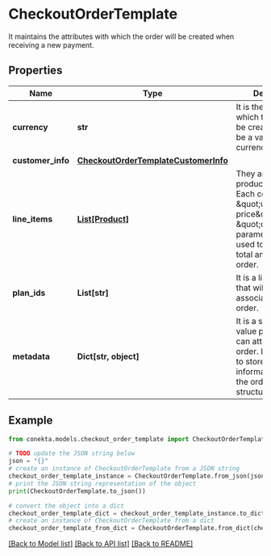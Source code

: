 # CheckoutOrderTemplate

It maintains the attributes with which the order will be created when receiving a new payment.

## Properties

Name | Type | Description | Notes
------------ | ------------- | ------------- | -------------
**currency** | **str** | It is the currency in which the order will be created. It must be a valid ISO 4217 currency code. | 
**customer_info** | [**CheckoutOrderTemplateCustomerInfo**](CheckoutOrderTemplateCustomerInfo.md) |  | [optional] 
**line_items** | [**List[Product]**](Product.md) | They are the products to buy. Each contains the \&quot;unit price\&quot; and \&quot;quantity\&quot; parameters that are used to calculate the total amount of the order. | 
**plan_ids** | **List[str]** | It is a list of plan IDs that will be associated with the order. | [optional] 
**metadata** | **Dict[str, object]** | It is a set of key-value pairs that you can attach to the order. It can be used to store additional information about the order in a structured format. | [optional] 

## Example

```python
from conekta.models.checkout_order_template import CheckoutOrderTemplate

# TODO update the JSON string below
json = "{}"
# create an instance of CheckoutOrderTemplate from a JSON string
checkout_order_template_instance = CheckoutOrderTemplate.from_json(json)
# print the JSON string representation of the object
print(CheckoutOrderTemplate.to_json())

# convert the object into a dict
checkout_order_template_dict = checkout_order_template_instance.to_dict()
# create an instance of CheckoutOrderTemplate from a dict
checkout_order_template_from_dict = CheckoutOrderTemplate.from_dict(checkout_order_template_dict)
```
[[Back to Model list]](../README.md#documentation-for-models) [[Back to API list]](../README.md#documentation-for-api-endpoints) [[Back to README]](../README.md)


